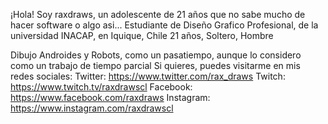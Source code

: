 ¡Hola!
Soy raxdraws, un adolescente de 21 años que no sabe mucho de hacer software o algo asi...
Estudiante de Diseño Grafico Profesional, de la universidad INACAP, en Iquique, Chile
21 años, Soltero, Hombre

Dibujo Androides y Robots, como un pasatiempo, aunque lo considero como un trabajo de tiempo parcial
Si quieres, puedes visitarme en mis redes sociales:
Twitter: https://www.twitter.com/rax_draws
Twitch: https://www.twitch.tv/raxdrawscl
Facebook: https://www.facebook.com/raxdraws
Instagram: https://www.instagram.com/raxdrawscl
